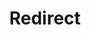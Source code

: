 ﻿---
layout: src/layouts/Redirect.astro
title: Redirect
redirect: https://octopus.com/docs/deployments/nginx
pubDate:  2023-01-01
navSearch: false
navSitemap: false
navMenu: false
---
